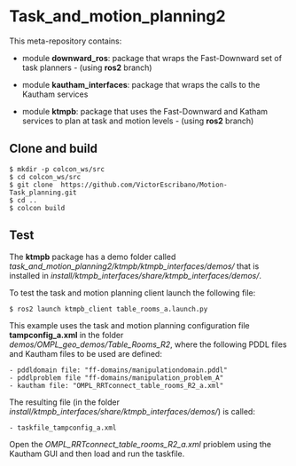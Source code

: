 # Task_and_motion_planning2

This meta-repository contains:

- module **downward_ros**: package that wraps the Fast-Downward set of task planners - (using **ros2** branch)

- module **kautham_interfaces**: package that wraps the calls to the Kautham services

- module **ktmpb**: package that uses the Fast-Downward and Katham services to plan at task and motion levels - (using **ros2** branch)

## Clone and build
```
$ mkdir -p colcon_ws/src
$ cd colcon_ws/src
$ git clone  https://github.com/VictorEscribano/Motion-Task_planning.git
$ cd ..
$ colcon build
```

## Test
The **ktmpb** package has a demo folder called *task_and_motion_planning2/ktmpb/ktmpb_interfaces/demos/* that is installed in *install/ktmpb_interfaces/share/ktmpb_interfaces/demos/*.

To test the task and motion planning client launch the following file:

```
$ ros2 launch ktmpb_client table_rooms_a.launch.py
```

This example uses the task and motion planning configuration file **tampconfig_a.xml** in the folder *demos/OMPL_geo_demos/Table_Rooms_R2*, where the following PDDL files and Kautham files to be used are defined:

    - pddldomain file: "ff-domains/manipulationdomain.pddl"
    - pddlproblem file "ff-domains/manipulation_problem_A"
    - kautham file: "OMPL_RRTconnect_table_rooms_R2_a.xml"

The resulting file (in the folder *install/ktmpb_interfaces/share/ktmpb_interfaces/demos/*) is called:

    - taskfile_tampconfig_a.xml

Open the *OMPL_RRTconnect_table_rooms_R2_a.xml* prioblem using the Kautham GUI and then load and run the taskfile.
